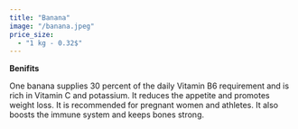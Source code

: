 ```yaml
---
title: "Banana"
image: "/banana.jpeg"
price_size:
  - "1 kg - 0.32$"
---
```

**Benifits**

One banana supplies 30 percent of the daily Vitamin B6 requirement and is rich in Vitamin C and potassium. It reduces the appetite and promotes weight loss. It is recommended for pregnant women and athletes. It also boosts the immune system and keeps bones strong.

